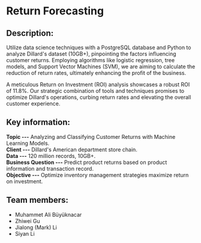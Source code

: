 # Return Forecasting  

## Description:
Utilize data science techniques with a PostgreSQL database and Python to analyze Dillard's dataset (10GB+), pinpointing the factors influencing customer returns. Employing algorithms like logistic regression, tree models, and Support Vector Machines (SVM), we are aiming to calculate the reduction of return rates, ultimately enhancing the profit of the business. 

A meticulous Return on Investment (ROI) analysis showcases a robust ROI of 11.8%. Our strategic combination of tools and techniques promises to optimize Dillard's operations, curbing return rates and elevating the overall customer experience.

## Key information:
**Topic ---** Analyzing and Classifying Customer Returns with Machine Learning Models.  
**Client ---** Dillard's American department store chain.  
**Data ---** 120 million records, 10GB+.  
**Business Question ---** Predict product returns based on product information and transaction record.  
**Objective ---** Optimize inventory management strategies maximize return on investment.

## Team members:
* Muhammet Ali Büyüknacar
* Zhiwei Gu
* Jialong (Mark) Li
* Siyan Li
